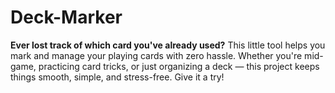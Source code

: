 # Deck-Marker

**Ever lost track of which card you've already used?** 
This little tool helps you mark and manage your playing cards with zero hassle. Whether you're mid-game, practicing card tricks, or just organizing a deck — this project keeps things smooth, simple, and stress-free. Give it a try!
